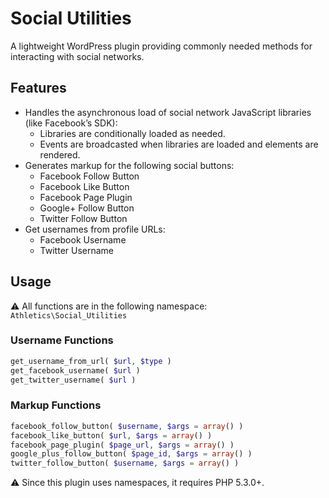 # Social Utilities

A lightweight WordPress plugin providing commonly needed methods for interacting with social networks.

## Features

- Handles the asynchronous load of social network JavaScript libraries (like Facebook’s SDK):
	- Libraries are conditionally loaded as needed.
	- Events are broadcasted when libraries are loaded and elements are rendered.
- Generates markup for the following social buttons:
	- Facebook Follow Button
	- Facebook Like Button
	- Facebook Page Plugin
	- Google+ Follow Button
	- Twitter Follow Button
- Get usernames from profile URLs:
	- Facebook Username
	- Twitter Username

## Usage

:warning: All functions are in the following namespace: `Athletics\Social_Utilities`

### Username Functions

```php
get_username_from_url( $url, $type )
get_facebook_username( $url )
get_twitter_username( $url )
```

### Markup Functions

```php
facebook_follow_button( $username, $args = array() )
facebook_like_button( $url, $args = array() )
facebook_page_plugin( $page_url, $args = array() )
google_plus_follow_button( $page_id, $args = array() )
twitter_follow_button( $username, $args = array() )
```

:warning: Since this plugin uses namespaces, it requires PHP 5.3.0+.